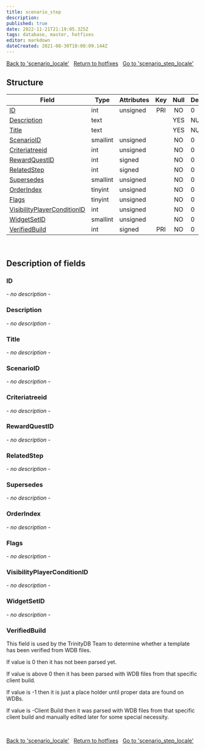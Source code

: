 ```yaml
---
title: scenario_step
description: 
published: true
date: 2022-11-21T21:19:05.325Z
tags: database, master, hotfixes
editor: markdown
dateCreated: 2021-08-30T10:00:09.144Z
---
```


<a href="https://trinitycore.info/en/database/master/hotfixes/scenario_locale" class="mt-5 v-btn v-btn--depressed v-btn--flat v-btn--outlined theme--light v-size--default darkblue--text text--lighten-3"><span class="v-btn__content"><i aria-hidden="true" class="v-icon notranslate v-icon--left mdi mdi-arrow-left theme--light"></i><span>Back to 'scenario_locale'</span></span></a>&nbsp;&nbsp;&nbsp;<a href="https://trinitycore.info/en/database/master/hotfixes/home" class="mt-5 v-btn v-btn--depressed v-btn--flat v-btn--outlined theme--light v-size--default darkblue--text text--lighten-3"><span class="v-btn__content"><i aria-hidden="true" class="v-icon notranslate v-icon--left mdi mdi-home-outline theme--light"></i><span>Return to hotfixes</span></span></a>&nbsp;&nbsp;&nbsp;<a href="https://trinitycore.info/en/database/master/hotfixes/scenario_step_locale" class="mt-5 v-btn v-btn--depressed v-btn--flat v-btn--outlined theme--light v-size--default darkblue--text text--lighten-3"><span class="v-btn__content"><span>Go to 'scenario_step_locale'</span><i aria-hidden="true" class="v-icon notranslate v-icon--right mdi mdi-arrow-right theme--light"></i></span></a>

## Structure

| Field | Type | Attributes | Key | Null | Default | Extra | Comment |
| --- | --- | --- | :---: | :---: | --- | --- | --- |
| [ID](#id-alt) | int | unsigned | PRI | NO | 0 |  |  |
| [Description](#description) | text |  |  | YES | NULL |  |  |
| [Title](#title) | text |  |  | YES | NULL |  |  |
| [ScenarioID](#scenarioid) | smallint | unsigned |  | NO | 0 |  |  |
| [Criteriatreeid](#criteriatreeid) | int | unsigned |  | NO | 0 |  |  |
| [RewardQuestID](#rewardquestid) | int | signed |  | NO | 0 |  |  |
| [RelatedStep](#relatedstep) | int | signed |  | NO | 0 |  |  |
| [Supersedes](#supersedes) | smallint | unsigned |  | NO | 0 |  |  |
| [OrderIndex](#orderindex) | tinyint | unsigned |  | NO | 0 |  |  |
| [Flags](#flags) | tinyint | unsigned |  | NO | 0 |  |  |
| [VisibilityPlayerConditionID](#visibilityplayerconditionid) | int | unsigned |  | NO | 0 |  |  |
| [WidgetSetID](#widgetsetid) | smallint | unsigned |  | NO | 0 |  |  |
| [VerifiedBuild](#verifiedbuild) | int | signed | PRI | NO | 0 |  |  |
&nbsp;
## Description of fields

### ID <!-- {#id-alt} -->
*- no description -*
&nbsp;

### Description
*- no description -*
&nbsp;

### Title
*- no description -*
&nbsp;

### ScenarioID
*- no description -*
&nbsp;

### Criteriatreeid
*- no description -*
&nbsp;

### RewardQuestID
*- no description -*
&nbsp;

### RelatedStep
*- no description -*
&nbsp;

### Supersedes
*- no description -*
&nbsp;

### OrderIndex
*- no description -*
&nbsp;

### Flags
*- no description -*
&nbsp;

### VisibilityPlayerConditionID
*- no description -*
&nbsp;

### WidgetSetID
*- no description -*
&nbsp;

### VerifiedBuild
This field is used by the TrinityDB Team to determine whether a template has been verified from WDB files.

If value is 0 then it has not been parsed yet.

If value is above 0 then it has been parsed with WDB files from that specific client build.

If value is -1 then it is just a place holder until proper data are found on WDBs.

If value is -Client Build then it was parsed with WDB files from that specific client build and manually edited later for some special necessity.

&nbsp;

<a href="https://trinitycore.info/en/database/master/hotfixes/scenario_locale" class="mt-5 v-btn v-btn--depressed v-btn--flat v-btn--outlined theme--light v-size--default darkblue--text text--lighten-3"><span class="v-btn__content"><i aria-hidden="true" class="v-icon notranslate v-icon--left mdi mdi-arrow-left theme--light"></i><span>Back to 'scenario_locale'</span></span></a>&nbsp;&nbsp;&nbsp;<a href="https://trinitycore.info/en/database/master/hotfixes/home" class="mt-5 v-btn v-btn--depressed v-btn--flat v-btn--outlined theme--light v-size--default darkblue--text text--lighten-3"><span class="v-btn__content"><i aria-hidden="true" class="v-icon notranslate v-icon--left mdi mdi-home-outline theme--light"></i><span>Return to hotfixes</span></span></a>&nbsp;&nbsp;&nbsp;<a href="https://trinitycore.info/en/database/master/hotfixes/scenario_step_locale" class="mt-5 v-btn v-btn--depressed v-btn--flat v-btn--outlined theme--light v-size--default darkblue--text text--lighten-3"><span class="v-btn__content"><span>Go to 'scenario_step_locale'</span><i aria-hidden="true" class="v-icon notranslate v-icon--right mdi mdi-arrow-right theme--light"></i></span></a>

